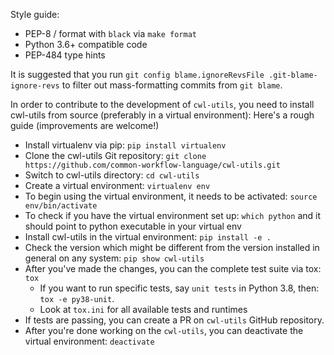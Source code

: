 Style guide:
- PEP-8 / format with ``black`` via ``make format``
- Python 3.6+ compatible code
- PEP-484 type hints

It is suggested that you run `git config blame.ignoreRevsFile .git-blame-ignore-revs`
to filter out mass-formatting commits from `git blame`.

In order to contribute to the development of ``cwl-utils``, you need to install cwl-utils from source (preferably in a virtual environment):
Here's a rough guide (improvements are welcome!) 
- Install virtualenv via pip: ``pip install virtualenv``
- Clone the cwl-utils Git repository: ``git clone https://github.com/common-workflow-language/cwl-utils.git``
- Switch to cwl-utils directory: ``cd cwl-utils``
- Create a virtual environment: ``virtualenv env``
- To begin using the virtual environment, it needs to be activated: ``source env/bin/activate``
- To check if you have the virtual environment set up: ``which python`` and it should point to python executable in your virtual env
- Install cwl-utils in the virtual environment: ``pip install -e .``
- Check the version which might be different from the version installed in general on any system: ``pip show cwl-utils``
- After you've made the changes, you can the complete test suite via tox: ``tox``
	- If you want to run specific tests, say ``unit tests`` in Python 3.8, then: ``tox -e py38-unit``.
	- Look at ``tox.ini`` for all available tests and runtimes
- If tests are passing, you can create a PR on ``cwl-utils`` GitHub repository.
- After you're done working on the ``cwl-utils``, you can deactivate the virtual environment: ``deactivate``
